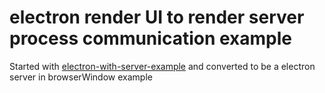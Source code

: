 # electron render UI to render server process communication example
Started with [electron-with-server-example](https://github.com/jlongster/electron-with-server-example) and converted to be a electron server in browserWindow example
